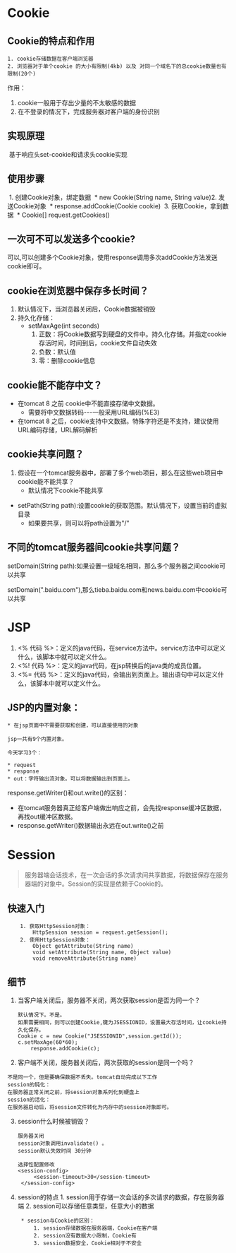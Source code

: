 # Cookie

## Cookie的特点和作用

 	1. cookie存储数据在客户端浏览器
	2. 浏览器对于单个cookie 的大小有限制(4kb) 以及 对同一个域名下的总cookie数量也有限制(20个)

作用：
1. cookie一般用于存出少量的不太敏感的数据
2. 在不登录的情况下，完成服务器对客户端的身份识别

## 实现原理

​	基于响应头set-cookie和请求头cookie实现

## 使用步骤

​		1. 创建Cookie对象，绑定数据
​			* new Cookie(String name, String value) 
​		2. 发送Cookie对象
​			* response.addCookie(Cookie cookie) 
​		3. 获取Cookie，拿到数据
​			* Cookie[]  request.getCookies()  

##     一次可不可以发送多个cookie?

可以,可以创建多个Cookie对象，使用response调用多次addCookie方法发送cookie即可。	

## cookie在浏览器中保存多长时间？

1. 默认情况下，当浏览器关闭后，Cookie数据被销毁
2. 持久化存储：
   - setMaxAge(int seconds)
     1. 正数：将Cookie数据写到硬盘的文件中。持久化存储。并指定cookie存活时间，时间到后，cookie文件自动失效
     2. 负数：默认值
     3. 零：删除cookie信息

## cookie能不能存中文？

- 在tomcat 8 之前 cookie中不能直接存储中文数据。
  - 需要将中文数据转码---一般采用URL编码(%E3)
- 在tomcat 8 之后，cookie支持中文数据。特殊字符还是不支持，建议使用URL编码存储，URL解码解析

## cookie共享问题？

1. 假设在一个tomcat服务器中，部署了多个web项目，那么在这些web项目中cookie能不能共享？
   - 默认情况下cookie不能共享

- setPath(String path):设置cookie的获取范围。默认情况下，设置当前的虚拟目录
  - 如果要共享，则可以将path设置为"/"

## 不同的tomcat服务器间cookie共享问题？

setDomain(String path):如果设置一级域名相同，那么多个服务器之间cookie可以共享

setDomain(".baidu.com"),那么tieba.baidu.com和news.baidu.com中cookie可以共享

# JSP

1. <%  代码 %>：定义的java代码，在service方法中。service方法中可以定义什么，该脚本中就可以定义什么。
2. <%! 代码 %>：定义的java代码，在jsp转换后的java类的成员位置。
3. <%= 代码 %>：定义的java代码，会输出到页面上。输出语句中可以定义什么，该脚本中就可以定义什么。

## JSP的内置对象：

	* 在jsp页面中不需要获取和创建，可以直接使用的对象
	
	jsp一共有9个内置对象。
	
	今天学习3个：
	
	* request
	* response
	* out：字符输出流对象。可以将数据输出到页面上。

response.getWriter()和out.write()的区别：

 * 在tomcat服务器真正给客户端做出响应之前，会先找response缓冲区数据，再找out缓冲区数据。
* response.getWriter()数据输出永远在out.write()之前

# Session

> 服务器端会话技术，在一次会话的多次请求间共享数据，将数据保存在服务器端的对象中。Session的实现是依赖于Cookie的。

## 快速入门

```
	1. 获取HttpSession对象：
		HttpSession session = request.getSession();
	2. 使用HttpSession对象：
		Object getAttribute(String name)  
		void setAttribute(String name, Object value)
		void removeAttribute(String name)  
```

## 细节

1. 当客户端关闭后，服务器不关闭，两次获取session是否为同一个？
		
	```
	默认情况下。不是。
	如果需要相同，则可以创建Cookie,键为JSESSIONID，设置最大存活时间，让cookie持久化保存。
	Cookie c = new Cookie("JSESSIONID",session.getId());
    c.setMaxAge(60*60);
	    response.addCookie(c);
	```
	
	
	
2. 客户端不关闭，服务器关闭后，两次获取的session是同一个吗？
  ```
  不是同一个，但是要确保数据不丢失。tomcat自动完成以下工作
  session的钝化：
  在服务器正常关闭之前，将session对象系列化到硬盘上
  session的活化：
  在服务器启动后，将session文件转化为内存中的session对象即可。
  ```

  

3. session什么时候被销毁？
		
	```
	服务器关闭
	session对象调用invalidate() 。
	session默认失效时间 30分钟
	
	选择性配置修改	
	<session-config>
	     <session-timeout>30</session-timeout>
	 </session-config>
	```
	
4. session的特点
      	 1. session用于存储一次会话的多次请求的数据，存在服务器端
     	 2. session可以存储任意类型，任意大小的数据

    	* session与Cookie的区别：
    		1. session存储数据在服务器端，Cookie在客户端
    		2. session没有数据大小限制，Cookie有
    		3. session数据安全，Cookie相对于不安全



